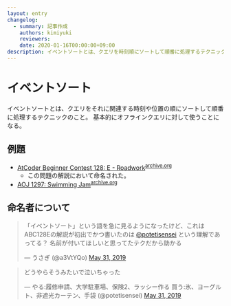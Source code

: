 ```yaml
---
layout: entry
changelog:
  - summary: 記事作成
    authors: kimiyuki
    reviewers:
    date: 2020-01-16T00:00:00+09:00
description: イベントソートとは、クエリを時刻順にソートして順番に処理するテクニックのこと。
---
```


# イベントソート

イベントソートとは、クエリをそれに関連する時刻や位置の順にソートして順番に処理するテクニックのこと。
基本的にオフラインクエリに対して使うことになる。

## 例題

-   [AtCoder Beginner Contest 128: E - Roadwork](https://atcoder.jp/contests/abc128/tasks/abc128_e)<sup>[archive.org](https://web.archive.org/web/20201124012909/https://atcoder.jp/contests/abc128/tasks/abc128_e)</sup>
    -   この問題の解説において命名された。
-   [AOJ 1297: Swimming Jam](https://judge.u-aizu.ac.jp/onlinejudge/description.jsp?id=1297)<sup>[archive.org](https://web.archive.org/web/20170714105730/https://judge.u-aizu.ac.jp/onlinejudge/description.jsp?id=1297)</sup>

## 命名者について

<blockquote class="twitter-tweet" data-partner="tweetdeck"><p lang="ja" dir="ltr">「イベントソート」という語を急に見るようになったけど、これはABC128Eの解説が初出でかつ書いたのは <a href="https://twitter.com/potetisensei?ref_src=twsrc%5Etfw">@potetisensei</a> という理解であってる？ 名前が付いてほしいと思ってたテクだから助かる</p>&mdash; うさぎ (@a3VtYQo) <a href="https://twitter.com/a3VtYQo/status/1134262394182443013?ref_src=twsrc%5Etfw">May 31, 2019</a></blockquote>
<script async src="https://platform.twitter.com/widgets.js" charset="utf-8"></script>
<blockquote class="twitter-tweet" data-conversation="none" data-cards="hidden" data-partner="tweetdeck"><p lang="ja" dir="ltr">どうやらそうみたいで泣いちゃった</p>&mdash; やる:履修申請、大学駐車場、保険2、ラッシー作る 買う:氷、ヨーグルト、非遮光カーテン、手袋 (@potetisensei) <a href="https://twitter.com/potetisensei/status/1134317268303720450?ref_src=twsrc%5Etfw">May 31, 2019</a></blockquote>
<script async src="https://platform.twitter.com/widgets.js" charset="utf-8"></script>
